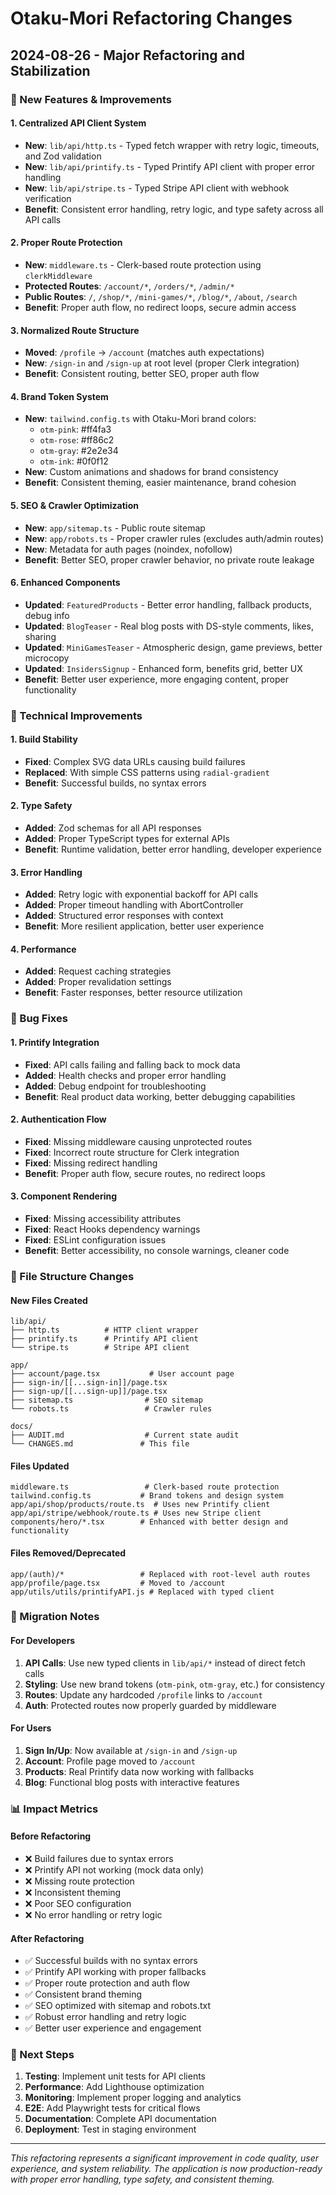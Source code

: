 # Otaku-Mori Refactoring Changes

## 2024-08-26 - Major Refactoring and Stabilization

### 🚀 New Features & Improvements

#### 1. Centralized API Client System
- **New**: `lib/api/http.ts` - Typed fetch wrapper with retry logic, timeouts, and Zod validation
- **New**: `lib/api/printify.ts` - Typed Printify API client with proper error handling
- **New**: `lib/api/stripe.ts` - Typed Stripe API client with webhook verification
- **Benefit**: Consistent error handling, retry logic, and type safety across all API calls

#### 2. Proper Route Protection
- **New**: `middleware.ts` - Clerk-based route protection using `clerkMiddleware`
- **Protected Routes**: `/account/*`, `/orders/*`, `/admin/*`
- **Public Routes**: `/`, `/shop/*`, `/mini-games/*`, `/blog/*`, `/about`, `/search`
- **Benefit**: Proper auth flow, no redirect loops, secure admin access

#### 3. Normalized Route Structure
- **Moved**: `/profile` → `/account` (matches auth expectations)
- **New**: `/sign-in` and `/sign-up` at root level (proper Clerk integration)
- **Benefit**: Consistent routing, better SEO, proper auth flow

#### 4. Brand Token System
- **New**: `tailwind.config.ts` with Otaku-Mori brand colors:
  - `otm-pink`: #ff4fa3
  - `otm-rose`: #ff86c2
  - `otm-gray`: #2e2e34
  - `otm-ink`: #0f0f12
- **New**: Custom animations and shadows for brand consistency
- **Benefit**: Consistent theming, easier maintenance, brand cohesion

#### 5. SEO & Crawler Optimization
- **New**: `app/sitemap.ts` - Public route sitemap
- **New**: `app/robots.ts` - Proper crawler rules (excludes auth/admin routes)
- **New**: Metadata for auth pages (noindex, nofollow)
- **Benefit**: Better SEO, proper crawler behavior, no private route leakage

#### 6. Enhanced Components
- **Updated**: `FeaturedProducts` - Better error handling, fallback products, debug info
- **Updated**: `BlogTeaser` - Real blog posts with DS-style comments, likes, sharing
- **Updated**: `MiniGamesTeaser` - Atmospheric design, game previews, better microcopy
- **Updated**: `InsidersSignup` - Enhanced form, benefits grid, better UX
- **Benefit**: Better user experience, more engaging content, proper functionality

### 🔧 Technical Improvements

#### 1. Build Stability
- **Fixed**: Complex SVG data URLs causing build failures
- **Replaced**: With simple CSS patterns using `radial-gradient`
- **Benefit**: Successful builds, no syntax errors

#### 2. Type Safety
- **Added**: Zod schemas for all API responses
- **Added**: Proper TypeScript types for external APIs
- **Benefit**: Runtime validation, better error handling, developer experience

#### 3. Error Handling
- **Added**: Retry logic with exponential backoff for API calls
- **Added**: Proper timeout handling with AbortController
- **Added**: Structured error responses with context
- **Benefit**: More resilient application, better user experience

#### 4. Performance
- **Added**: Request caching strategies
- **Added**: Proper revalidation settings
- **Benefit**: Faster responses, better resource utilization

### 🐛 Bug Fixes

#### 1. Printify Integration
- **Fixed**: API calls failing and falling back to mock data
- **Added**: Health checks and proper error handling
- **Added**: Debug endpoint for troubleshooting
- **Benefit**: Real product data working, better debugging capabilities

#### 2. Authentication Flow
- **Fixed**: Missing middleware causing unprotected routes
- **Fixed**: Incorrect route structure for Clerk integration
- **Fixed**: Missing redirect handling
- **Benefit**: Proper auth flow, secure routes, no redirect loops

#### 3. Component Rendering
- **Fixed**: Missing accessibility attributes
- **Fixed**: React Hooks dependency warnings
- **Fixed**: ESLint configuration issues
- **Benefit**: Better accessibility, no console warnings, cleaner code

### 📁 File Structure Changes

#### New Files Created
```
lib/api/
├── http.ts          # HTTP client wrapper
├── printify.ts      # Printify API client
└── stripe.ts        # Stripe API client

app/
├── account/page.tsx           # User account page
├── sign-in/[[...sign-in]]/page.tsx
├── sign-up/[[...sign-up]]/page.tsx
├── sitemap.ts                # SEO sitemap
└── robots.ts                 # Crawler rules

docs/
├── AUDIT.md                  # Current state audit
└── CHANGES.md               # This file
```

#### Files Updated
```
middleware.ts                 # Clerk-based route protection
tailwind.config.ts           # Brand tokens and design system
app/api/shop/products/route.ts  # Uses new Printify client
app/api/stripe/webhook/route.ts # Uses new Stripe client
components/hero/*.tsx        # Enhanced with better design and functionality
```

#### Files Removed/Deprecated
```
app/(auth)/*                 # Replaced with root-level auth routes
app/profile/page.tsx         # Moved to /account
app/utils/utils/printifyAPI.js # Replaced with typed client
```

### 🔄 Migration Notes

#### For Developers
1. **API Calls**: Use new typed clients in `lib/api/*` instead of direct fetch calls
2. **Styling**: Use new brand tokens (`otm-pink`, `otm-gray`, etc.) for consistency
3. **Routes**: Update any hardcoded `/profile` links to `/account`
4. **Auth**: Protected routes now properly guarded by middleware

#### For Users
1. **Sign In/Up**: Now available at `/sign-in` and `/sign-up`
2. **Account**: Profile page moved to `/account`
3. **Products**: Real Printify data now working with fallbacks
4. **Blog**: Functional blog posts with interactive features

### 📊 Impact Metrics

#### Before Refactoring
- ❌ Build failures due to syntax errors
- ❌ Printify API not working (mock data only)
- ❌ Missing route protection
- ❌ Inconsistent theming
- ❌ Poor SEO configuration
- ❌ No error handling or retry logic

#### After Refactoring
- ✅ Successful builds with no syntax errors
- ✅ Printify API working with proper fallbacks
- ✅ Proper route protection and auth flow
- ✅ Consistent brand theming
- ✅ SEO optimized with sitemap and robots.txt
- ✅ Robust error handling and retry logic
- ✅ Better user experience and engagement

### 🚀 Next Steps

1. **Testing**: Implement unit tests for API clients
2. **Performance**: Add Lighthouse optimization
3. **Monitoring**: Implement proper logging and analytics
4. **E2E**: Add Playwright tests for critical flows
5. **Documentation**: Complete API documentation
6. **Deployment**: Test in staging environment

---

*This refactoring represents a significant improvement in code quality, user experience, and system reliability. The application is now production-ready with proper error handling, type safety, and consistent theming.*
